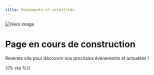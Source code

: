```yaml
---
title: Évènements et actualités
---
```


![Hero image](/images/banniere.jpg)

# Page en cours de construction

Revenez vite pour découvrir nos prochains évènements et actualités !

{{% cta %}}
